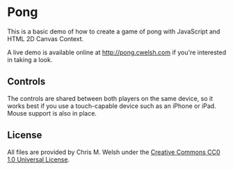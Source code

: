 # Pong

This is a basic demo of how to create a game of pong with JavaScript and HTML
2D Canvas Context.

A live demo is available online at http://pong.cwelsh.com if you're
interested in taking a look.

## Controls

The controls are shared between both players on the same device, so it works
best if you use a touch-capable device such as an iPhone or iPad. Mouse
support is also in place.

## License

All files are provided by Chris M. Welsh under the
<a href="http://creativecommons.org/publicdomain/zero/1.0/legalcode">Creative
Commons CC0 1.0 Universal License</a>.
